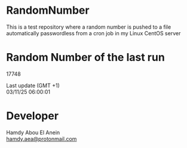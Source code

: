 # RandomNumber    
This is a test repository where a random number is pushed to a file automatically passwordless from a cron job in my Linux CentOS server    
# Random Number of the last run   
17748
      
Last update (GMT +1)    
03/11/25 06:00:01
# Developer    
Hamdy Abou El Anein   
hamdy.aea@protonmail.com
